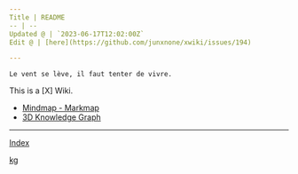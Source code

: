 ```yaml
---
Title | README
-- | --
Updated @ | `2023-06-17T12:02:00Z`
Edit @ | [here](https://github.com/junxnone/xwiki/issues/194)

---
```

`Le vent se lève, ‌‍‍‌‍​‌‌‍​‍‌‌‌‌​‌‌‍‍‍​‌‍‍‍‍​‌‍‍‍‍​‌‍‍‌‍​‌‌‍​‍‍‌‌‌​‌‌‍‍‍​‌‌‌‍‍​‌‍‍‍‍​‌‍‍‌‍​‌‌‍​‌‌‌‌‍​‌‌‍‌​‍‌‌‌‌​‍‍‍‍‍​‍‍‍​‍‌​‌​‌‌‌​‌‌‌‌​‌‌‍il faut tenter de vivre.`


This is a [X] Wiki. 


- [Mindmap - Markmap](https://junxnone.github.io/xwiki/markmap.html?md=https://junxnone.github.io/xwiki/_sidebar.md)
- [3D Knowledge Graph](https://junxnone.github.io/xwiki/kg)

---

[Index](_sidebar.md ':include')

[kg](https://junxnone.github.io/xwiki/kg ':include :type=iframe width=100% height=800px')






